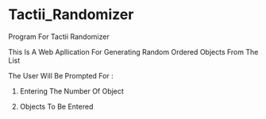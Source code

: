 # Tactii_Randomizer
Program For Tactii Randomizer

This Is A Web Apllication For Generating Random Ordered Objects From The List

The User Will Be Prompted For :
  
  1. Entering The Number Of Object
  
  2. Objects To Be Entered
